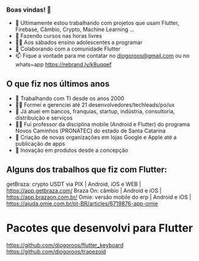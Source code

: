 ### Boas vindas! 👋

- 🔭 Ultimamente estou trabalhando com projetos que usam Flutter, Firebase, Câmbio, Crypto, Machine Learning ...
- 🔭 Fazendo cursos nas horas livres
- 👨‍🏫 Aos sábados ensino adolescentes a programar
- 👯 Colaborando com a comunidade Flutter
- 📫 Fique a vontade para me contatar no diogoroos@gmail.com ou no whats~app https://rebrand.ly/k8uqqef

## O que fiz nos últimos anos
- 👴 Trabalhando com TI desde os anos 2000
- 👨‍🏫 Formei e gerenciei até 21 desenvolvedores/techleads/po/ux
- 👷 Já atuei em bancos, franquias, startup, indústria, consultoria, distribuição e serviços
- 👨‍🏫 Fui professor da disciplina mobile (Android e Flutter) do programa Novos Caminhos (PRONATEC) do estado de Santa Catarina
- 🚀 Criação de novas organizações em lojas Google e Apple até a publicação de apps
- 🚀 Inovação em produtos desde a concepção

## Alguns dos trabalhos que fiz com Flutter:<br/>
getBraza: crypto USDT via PIX | Android, iOS e WEB | https://app.getbraza.com/
Braza On: câmbio | Android e iOS | https://app.brazaon.com.br/
Omie: versão mobile do erp | Android e iOS | https://ajuda.omie.com.br/pt-BR/articles/6719876-app-omie

# Pacotes que desenvolvi para Flutter
https://github.com/diogoroos/flutter_keyboard <br/>
https://github.com/diogoroos/trapezoid <br/> <br/>


<!--
[flutter_keyboard](https://pub.dev/packages/flutter_keyboard)

**diogoroos/diogoroos** is a ✨ _special_ ✨ repository because its `README.md` (this file) appears on your GitHub profile.

Here are some ideas to get you started:
- 🌱 Estou aprofundando em back-end e cloud

- 🔭 I’m currently working on ...
- 🌱 I’m currently learning ...
- 👯 I’m looking to collaborate on ...
- 🤔 I’m looking for help with ...
- 💬 Ask me about ...
- 📫 How to reach me: ...
- 😄 Pronouns: ...
- ⚡ Fun fact: ...
-->
